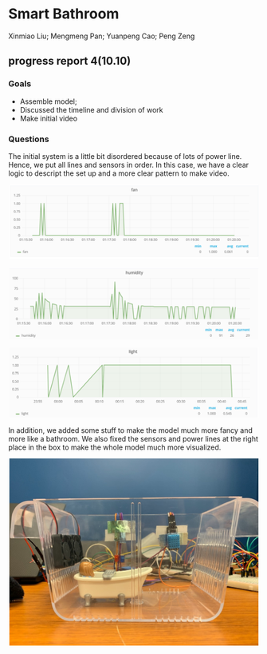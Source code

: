 # Smart Bathroom
Xinmiao Liu; Mengmeng Pan; Yuanpeng Cao; Peng Zeng

## progress report 4(10.10)
### Goals
* Assemble model;
* Discussed the timeline and division of work
* Make initial video

### Questions
The initial system is a little bit disordered because of lots of power line. Hence, we put all lines and sensors in order. In this case, we have a clear logic to descript the set up and a more clear pattern to make video.

<p align="center">
  <img src="/img/pr11/10.13.png" width="500">
</p>

<p align="center">
  <img src="/img/pr11/10.13.2.png" width="500">
</p>

<p align="center">
  <img src="/img/pr11/10.13.3.png" width="500">
</p>
In addition, we added some stuff to make the model much more fancy and more like a bathroom.  We also fixed the sensors and power lines at the right place in the box to make the whole model much more visualized. 

<p align="center">
  <img src="/img/pr11/10.13.4.jpg" width="500">
</p>
